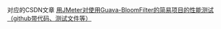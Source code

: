 对应的CSDN文章
[用JMeter对使用Guava-BloomFilter的简易项目的性能测试（github带代码、测试文件等）](https://blog.csdn.net/Ashiamd/article/details/109063927)
